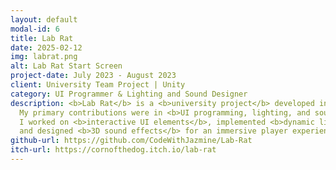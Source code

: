 ```yaml
---
layout: default
modal-id: 6
title: Lab Rat
date: 2025-02-12
img: labrat.png
alt: Lab Rat Start Screen
project-date: July 2023 - August 2023
client: University Team Project | Unity
category: UI Programmer & Lighting and Sound Designer
description: <b>Lab Rat</b> is a <b>university project</b> developed in <b>Unity 3D</b> as part of Team Regal Krakens.
  My primary contributions were in <b>UI programming, lighting, and sound design</b>.
  I worked on <b>interactive UI elements</b>, implemented <b>dynamic lighting</b> to enhance atmosphere, 
  and designed <b>3D sound effects</b> for an immersive player experience.
github-url: https://github.com/CodeWithJazmine/Lab-Rat
itch-url: https://cornofthedog.itch.io/lab-rat
---
```

